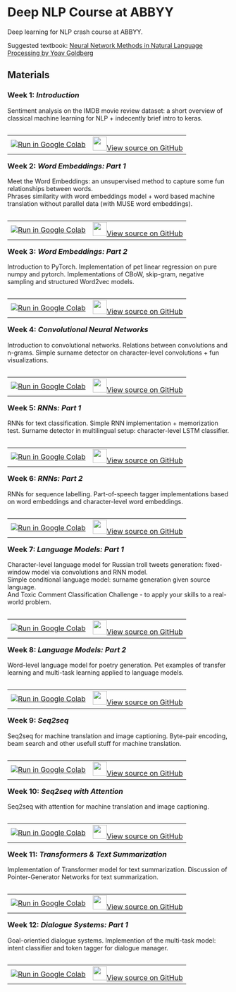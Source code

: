 # Deep NLP Course at ABBYY

Deep learning for NLP crash course at ABBYY.

Suggested textbook: [Neural Network Methods in Natural Language Processing by Yoav Goldberg](https://www.amazon.com/Language-Processing-Synthesis-Lectures-Technologies/dp/1627052984)

## Materials
### Week 1: *Introduction*  
Sentiment analysis on the IMDB movie review dataset: a short overview of classical machine learning for NLP + indecently brief intro to keras.   

<table class="tfo-notebook-buttons" align="left">
<td>
	<a target="_blank"  href="https://colab.research.google.com/drive/12nrEX3JXTxsHWC-HpuwkTWyJybjmkZu-">
    <img src="https://www.tensorflow.org/images/colab_logo_32px.png" />Run in Google Colab</a>  
</td>
<td>
	<a target="_blank"  href="https://github.com/DanAnastasyev/DeepNLP-Course/blob/master/Week%2001/Week_01.ipynb">
	<img width=32px src="https://www.tensorflow.org/images/GitHub-Mark-32px.png" />View source on GitHub</a>
</td>
</table>

### Week 2: *Word Embeddings: Part 1*  
Meet the Word Embeddings: an unsupervised method to capture some fun relationships between words.  
Phrases similarity with word embeddings model + word based machine translation without parallel data (with MUSE word embeddings).  

<table class="tfo-notebook-buttons" align="left">
<td>
	<a target="_blank"  href="https://colab.research.google.com/drive/1o65wrq6RYgWyyMvNP8r9ZknXBniDoXrn">
    <img src="https://www.tensorflow.org/images/colab_logo_32px.png" />Run in Google Colab</a>  
</td>
<td>
	<a target="_blank"  href="https://github.com/DanAnastasyev/DeepNLP-Course/blob/master/Week%2002/Week_02_Word_Embeddings_(Part_1).ipynb">
	<img width=32px src="https://www.tensorflow.org/images/GitHub-Mark-32px.png" />View source on GitHub</a>
</td>
</table>

### Week 3: *Word Embeddings: Part 2*  
Introduction to PyTorch. Implementation of pet linear regression on pure numpy and pytorch. Implementations of CBoW, skip-gram, negative sampling and structured Word2vec models.  

<table class="tfo-notebook-buttons" align="left">
<td>
	<a target="_blank"  href="https://colab.research.google.com/drive/1YruNhE5aEJfLpaCZSKGIaZ1hOQR5qoIG">
    <img src="https://www.tensorflow.org/images/colab_logo_32px.png" />Run in Google Colab</a>  
</td>
<td>
	<a target="_blank"  href="https://github.com/DanAnastasyev/DeepNLP-Course/blob/master/Week%2003/Week_03_Word_Embeddings_(Part_2).ipynb">
	<img width=32px src="https://www.tensorflow.org/images/GitHub-Mark-32px.png" />View source on GitHub</a>
</td>
</table>

### Week 4: *Convolutional Neural Networks*  
Introduction to convolutional networks. Relations between convolutions and n-grams. Simple surname detector on character-level convolutions + fun visualizations.

<table class="tfo-notebook-buttons" align="left">
<td>
	<a target="_blank"  href="https://colab.research.google.com/drive/1Vo_yuiA7xLjavUA_7ayLeosGJyMsyDAt">
    <img src="https://www.tensorflow.org/images/colab_logo_32px.png" />Run in Google Colab</a>  
</td>
<td>
	<a target="_blank"  href="https://github.com/DanAnastasyev/DeepNLP-Course/blob/master/Week%2004/Week_04_Convolutional_Neural_Networks.ipynb">
	<img width=32px src="https://www.tensorflow.org/images/GitHub-Mark-32px.png" />View source on GitHub</a>
</td>
</table>

### Week 5: *RNNs: Part 1*  
RNNs for text classification. Simple RNN implementation + memorization test. Surname detector in multilingual setup: character-level LSTM classifier.

<table class="tfo-notebook-buttons" align="left">
<td>
	<a target="_blank"  href="https://colab.research.google.com/drive/1-FoMnf7s-BYNM7jT9UF3u9m63h7dSq3_">
    <img src="https://www.tensorflow.org/images/colab_logo_32px.png" />Run in Google Colab</a>  
</td>
<td>
	<a target="_blank"  href="https://github.com/DanAnastasyev/DeepNLP-Course/blob/master/Week%2005/Week_05_RNNs_Intro.ipynb">
	<img width=32px src="https://www.tensorflow.org/images/GitHub-Mark-32px.png" />View source on GitHub</a>
</td>
</table>

### Week 6: *RNNs: Part 2*  
RNNs for sequence labelling. Part-of-speech tagger implementations based on word embeddings and character-level word embeddings.

<table class="tfo-notebook-buttons" align="left">
<td>
	<a target="_blank"  href="https://colab.research.google.com/drive/1A7dbNANHg8srCemnwFI8WB1wLhvmuJp0">
    <img src="https://www.tensorflow.org/images/colab_logo_32px.png" />Run in Google Colab</a>  
</td>
<td>
	<a target="_blank"  href="https://github.com/DanAnastasyev/DeepNLP-Course/blob/master/Week%2006/Week_06_RNNs_part_2.ipynb">
	<img width=32px src="https://www.tensorflow.org/images/GitHub-Mark-32px.png" />View source on GitHub</a>
</td>
</table>

### Week 7: *Language Models: Part 1*  
Character-level language model for Russian troll tweets generation: fixed-window model via convolutions and RNN model.  
Simple conditional language model: surname generation given source language.  
And Toxic Comment Classification Challenge - to apply your skills to a real-world problem.

<table class="tfo-notebook-buttons" align="left">
<td>
	<a target="_blank"  href="https://colab.research.google.com/drive/1W5uaNpKFoaq1gV9N9FpIAEDyrsGGRBBi">
    <img src="https://www.tensorflow.org/images/colab_logo_32px.png" />Run in Google Colab</a>  
</td>
<td>
	<a target="_blank"  href="https://github.com/DanAnastasyev/DeepNLP-Course/blob/master/Week%2007/Week_07_Language_Models.ipynb">
	<img width=32px src="https://www.tensorflow.org/images/GitHub-Mark-32px.png" />View source on GitHub</a>
</td>
</table>

### Week 8: *Language Models: Part 2*  
Word-level language model for poetry generation. Pet examples of transfer learning and multi-task learning applied to language models.

<table class="tfo-notebook-buttons" align="left">
<td>
	<a target="_blank"  href="https://colab.research.google.com/drive/1lUlBsdvAYJc5rLHwkOICyFhvns5Ssp1X">
    <img src="https://www.tensorflow.org/images/colab_logo_32px.png" />Run in Google Colab</a>  
</td>
<td>
	<a target="_blank"  href="https://github.com/DanAnastasyev/DeepNLP-Course/blob/master/Week%2008/Week_08_Language_Models_(Part_2).ipynb">
	<img width=32px src="https://www.tensorflow.org/images/GitHub-Mark-32px.png" />View source on GitHub</a>
</td>
</table>

### Week 9: *Seq2seq*  
Seq2seq for machine translation and image captioning. Byte-pair encoding, beam search and other usefull stuff for machine translation.

<table class="tfo-notebook-buttons" align="left">
<td>
	<a target="_blank"  href="https://colab.research.google.com/drive/1jSYWuEGwik2lnnvGSU_PyXTFtbRKSyz_">
    <img src="https://www.tensorflow.org/images/colab_logo_32px.png" />Run in Google Colab</a>  
</td>
<td>
	<a target="_blank"  href="https://github.com/DanAnastasyev/DeepNLP-Course/blob/master/Week%2009/Week_09_Seq2seq.ipynb">
	<img width=32px src="https://www.tensorflow.org/images/GitHub-Mark-32px.png" />View source on GitHub</a>
</td>
</table>

### Week 10: *Seq2seq with Attention*  
Seq2seq with attention for machine translation and image captioning.  

<table class="tfo-notebook-buttons" align="left">
<td>
	<a target="_blank"  href="https://colab.research.google.com/drive/1xZed_YAQf20fYacr9anE7T4EsdC_R0Oy">
    <img src="https://www.tensorflow.org/images/colab_logo_32px.png" />Run in Google Colab</a>  
</td>
<td>
	<a target="_blank"  href="https://github.com/DanAnastasyev/DeepNLP-Course/blob/master/Week%2010/Week_10_Seq2seq_with_Attention.ipynb">
	<img width=32px src="https://www.tensorflow.org/images/GitHub-Mark-32px.png" />View source on GitHub</a>
</td>
</table>

### Week 11: *Transformers & Text Summarization*  
Implementation of Transformer model for text summarization. Discussion of Pointer-Generator Networks for text summarization.

<table class="tfo-notebook-buttons" align="left">
<td>
	<a target="_blank"  href="https://colab.research.google.com/drive/1wy5BDHZVEm-vSeH8U4Xh0Sm3bArwVWGU">
    <img src="https://www.tensorflow.org/images/colab_logo_32px.png" />Run in Google Colab</a>  
</td>
<td>
	<a target="_blank"  href="https://github.com/DanAnastasyev/DeepNLP-Course/blob/master/Week%2011/Week_11_Transformers.ipynb">
	<img width=32px src="https://www.tensorflow.org/images/GitHub-Mark-32px.png" />View source on GitHub</a>
</td>
</table>

### Week 12: *Dialogue Systems: Part 1*  
Goal-orientied dialogue systems. Implemention of the multi-task model: intent classifier and token tagger for dialogue manager.

<table class="tfo-notebook-buttons" align="left">
<td>
	<a target="_blank"  href="https://colab.research.google.com/drive/1lNhbHboRYVb-caV7Ktj9cWJnHW7DPD9-">
    <img src="https://www.tensorflow.org/images/colab_logo_32px.png" />Run in Google Colab</a>  
</td>
<td>
	<a target="_blank"  href="https://github.com/DanAnastasyev/DeepNLP-Course/blob/master/Week%2012/Week_12_Dialogue_Systems_(Part_1).ipynb">
	<img width=32px src="https://www.tensorflow.org/images/GitHub-Mark-32px.png" />View source on GitHub</a>
</td>
</table>

